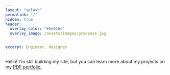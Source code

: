 ```yaml
---
layout: "splash"
permalink: "/"
hidden: true
header:
  overlay_color: "#5e616c"
  overlay_image: /assets/images/gradpose.jpg


excerpt: Engineer, designer
---
```


Hello! I'm still building my site, but you can learn more about my projects on my [PDF portfolio.](/portfolio.pdf) 


<!-- this comments out everything
<a href="/portfolio">
  ![banner](\..\assets\images\homebanners\portfolio.jpg){:class="img-responsive"}
</a>

<a href="/bloghome">
  ![banner](\..\assets\images\homebanners\blog.jpg){:class="img-responsive"}
</a>

<a href="/about">
  ![banner](\..\assets\images\homebanners\about.jpg){:class="img-responsive"}
</a>

-->
